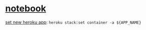 # [notebook](https://heroku-jupyter-87049.herokuapp.com/)

[set new heroku app](https://devcenter.heroku.com/articles/build-docker-images-heroku-yml#getting-started): `heroku stack:set container -a ${APP_NAME}`
